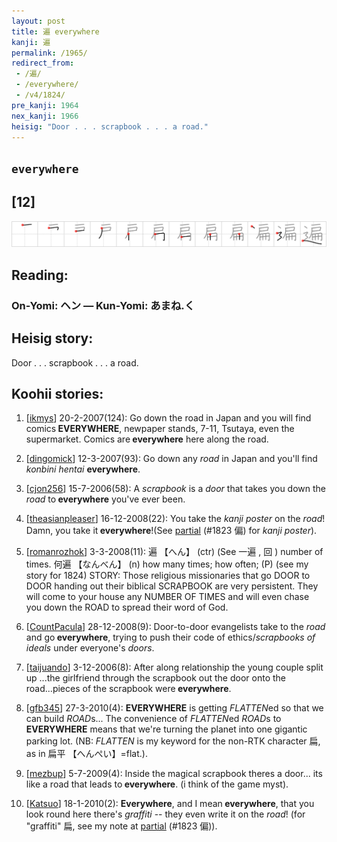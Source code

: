 ```yaml
---
layout: post
title: 遍 everywhere
kanji: 遍
permalink: /1965/
redirect_from:
 - /遍/
 - /everywhere/
 - /v4/1824/
pre_kanji: 1964
nex_kanji: 1966
heisig: "Door . . . scrapbook . . . a road."
---
```


## `everywhere`

## [12]

<div class="stroke"><img src="../images/E9818D.png" /></div>

## Reading:

### On-Yomi: ヘン &mdash; Kun-Yomi: あまね.く

## Heisig story:

Door . . . scrapbook . . . a road.

## Koohii stories:

1) [<a href="http://kanji.koohii.com/profile/ikmys">ikmys</a>] 20-2-2007(124): Go down the road in Japan and you will find comics<strong> EVERYWHERE</strong>, newpaper stands, 7-11, Tsutaya, even the supermarket. Comics are<strong> everywhere</strong> here along the road.

2) [<a href="http://kanji.koohii.com/profile/dingomick">dingomick</a>] 12-3-2007(93): Go down any <em>road</em> in Japan and you&#039;ll find <em>konbini hentai</em> <strong>everywhere</strong>.

3) [<a href="http://kanji.koohii.com/profile/cjon256">cjon256</a>] 15-7-2006(58): A <em>scrapbook</em> is a <em>door</em> that takes you down the <em>road</em> to<strong> everywhere</strong> you&#039;ve ever been.

4) [<a href="http://kanji.koohii.com/profile/theasianpleaser">theasianpleaser</a>] 16-12-2008(22): You take the <em>kanji poster</em> on the <em>road</em>! Damn, you take it<strong> everywhere</strong>!(See <a href="../1823">partial</a> (#1823 偏) for <em>kanji poster</em>).

5) [<a href="http://kanji.koohii.com/profile/romanrozhok">romanrozhok</a>] 3-3-2008(11): 遍 【へん】 (ctr) (See 一遍 , 回 ) number of times. 何遍 【なんべん】 (n) how many times; how often; (P) (see my story for 1824) STORY: Those religious missionaries that go DOOR to DOOR handing out their biblical SCRAPBOOK are very persistent. They will come to your house any NUMBER OF TIMES and will even chase you down the ROAD to spread their word of God.

6) [<a href="http://kanji.koohii.com/profile/CountPacula">CountPacula</a>] 28-12-2008(9): Door-to-door evangelists take to the <em>road</em> and go<strong> everywhere</strong>, trying to push their code of ethics/<em>scrapbooks of ideals</em> under everyone&#039;s <em>doors</em>.

7) [<a href="http://kanji.koohii.com/profile/taijuando">taijuando</a>] 3-12-2006(8): After along relationship the young couple split up ...the girlfriend through the scrapbook out the door onto the road...pieces of the scrapbook were<strong> everywhere</strong>.

8) [<a href="http://kanji.koohii.com/profile/gfb345">gfb345</a>] 27-3-2010(4): <strong>EVERYWHERE</strong> is getting <em>FLATTEN</em>ed so that we can build <em>ROAD</em>s... The convenience of <em>FLATTEN</em>ed <em>ROAD</em>s to<strong> EVERYWHERE</strong> means that we&#039;re turning the planet into one gigantic parking lot. (NB: <em>FLATTEN</em> is my keyword for the non-RTK character 扁, as in 扁平 【へんぺい】=flat.).

9) [<a href="http://kanji.koohii.com/profile/mezbup">mezbup</a>] 5-7-2009(4): Inside the magical scrapbook theres a door... its like a road that leads to<strong> everywhere</strong>. (i think of the game myst).

10) [<a href="http://kanji.koohii.com/profile/Katsuo">Katsuo</a>] 18-1-2010(2): <strong>Everywhere</strong>, and I mean<strong> everywhere</strong>, that you look round here there&#039;s <em>graffiti</em> -- they even write it on the <em>road</em>! (for &quot;graffiti&quot; 扁, see my note at <a href="../1823">partial</a> (#1823 偏)).
